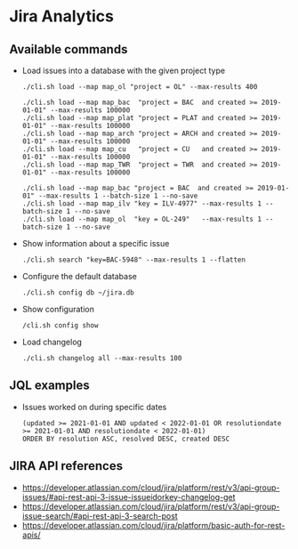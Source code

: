 # Jira Analytics

## Available commands
* Load issues into a database with the given project type
  ```
  ./cli.sh load --map map_ol "project = OL" --max-results 400
  ```
  ```
  ./cli.sh load --map map_bac  "project = BAC  and created >= 2019-01-01" --max-results 100000
  ./cli.sh load --map map_plat "project = PLAT and created >= 2019-01-01" --max-results 100000
  ./cli.sh load --map map_arch "project = ARCH and created >= 2019-01-01" --max-results 100000
  ./cli.sh load --map map_cu   "project = CU   and created >= 2019-01-01" --max-results 100000
  ./cli.sh load --map map_TWR  "project = TWR  and created >= 2019-01-01" --max-results 100000

  ```
  ```
  ./cli.sh load --map map_bac "project = BAC  and created >= 2019-01-01" --max-results 1 --batch-size 1 --no-save
  ./cli.sh load --map map_ilv "key = ILV-4977" --max-results 1 --batch-size 1 --no-save
  ./cli.sh load --map map_ol  "key = OL-249"   --max-results 1 --batch-size 1 --no-save
  ```
* Show information about a specific issue
  ```
  ./cli.sh search "key=BAC-5948" --max-results 1 --flatten
  ```
* Configure the default database
  ```
  ./cli.sh config db ~/jira.db
  ```
* Show configuration
  ```
  /cli.sh config show
  ```
* Load changelog
  ```
  ./cli.sh changelog all --max-results 100
  ```

## JQL examples
* Issues worked on during specific dates
  ```
  (updated >= 2021-01-01 AND updated < 2022-01-01 OR resolutiondate >= 2021-01-01 AND resolutiondate < 2022-01-01) 
  ORDER BY resolution ASC, resolved DESC, created DESC
  ```

## JIRA API references
* https://developer.atlassian.com/cloud/jira/platform/rest/v3/api-group-issues/#api-rest-api-3-issue-issueidorkey-changelog-get
* https://developer.atlassian.com/cloud/jira/platform/rest/v3/api-group-issue-search/#api-rest-api-3-search-post
* https://developer.atlassian.com/cloud/jira/platform/basic-auth-for-rest-apis/